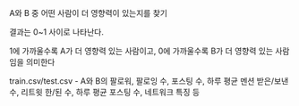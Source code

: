 A와 B 중 어떤 사람이 더 영향력이 있는지를 찾기

결과는 0~1 사이로 나타난다.

1에 가까울수록 A가 더 영향력 있는 사람이고, 0에 가까울수록 B가 더 영향력 있는 사람임을 의미한다

train.csv/test.csv - A와 B의 팔로워, 팔로잉 수, 포스팅 수, 하루 평균 멘션 받은/보낸 수, 리트윗 한/된 수, 하루 평균 포스팅 수, 네트워크 특징 등
